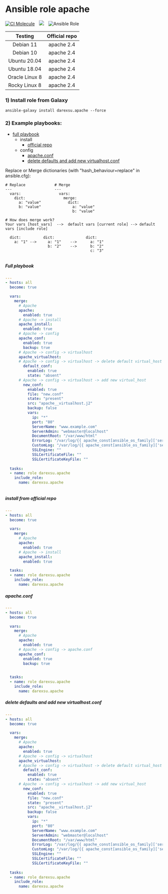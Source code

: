 # Ansible role apache
[![CI Molecule](https://github.com/darexsu/ansible-role-apache/actions/workflows/ci.yml/badge.svg)](https://github.com/darexsu/ansible-role-apache/actions/workflows/ci.yml)&emsp;![](https://img.shields.io/static/v1?label=idempotence&message=ok&color=success)&emsp;![Ansible Role](https://img.shields.io/ansible/role/d/58260?color=blue&label=downloads)

|  Testing         |  Official repo     |
| :--------------: | :----------------: |
| Debian 11        |  apache  2.4       |
| Debian 10        |  apache  2.4       |
| Ubuntu 20.04     |  apache  2.4       |
| Ubuntu 18.04     |  apache  2.4       |
| Oracle Linux 8   |  apache  2.4       |
| Rocky Linux 8    |  apache  2.4       |

### 1) Install role from Galaxy
```
ansible-galaxy install darexsu.apache --force
```

### 2) Example playbooks:
  
  - [full playbook](#full-playbook)  
    - install
      - [official repo](#install-from-official-repo)
    - config
      - [apache.conf](#apacheconf)
      - [delete defaults and add new virtualhost.conf](#delete-defaults-and-add-new-virtualhostconf)

Replace or Merge dictionaries (with "hash_behaviour=replace" in ansible.cfg):
```
# Replace             # Merge
---                   ---
  vars:                 vars:
    dict:                 merge:
      a: "value"            dict: 
      b: "value"              a: "value" 
                              b: "value"

# How does merge work?
Your vars [host_vars]  -->  default vars [current role] --> default vars [include role]
  
  dict:          dict:              dict:
    a: "1" -->     a: "1"    -->      a: "1"
                   b: "2"    -->      b: "2"
                                      c: "3"
    
```
##### Full playbook
```yaml
---
- hosts: all
  become: true

  vars:
    merge:
      # Apache
      apache:
        enabled: true
      # Apache -> install
      apache_install:
        enabled: true
      # Apache -> config
      apache_conf:
        enabled: true
        backup: true
      # Apache -> config -> virtualhost
      apache_virtualhost:
      # Apache -> config -> virtualhost -> delete default virtual_host
        default_conf:
          enabled: true
          state: "absent"
      # Apache -> config -> virtualhost -> add new virtual_host
        new_conf:
          enabled: true    
          file: "new.conf"
          state: "present"
          src: "apache__virtualhost.j2"
          backup: false
          vars:
            ip: "*"
            port: "80"
            ServerName: "www.example.com"
            ServerAdmin: "webmaster@localhost"
            DocumentRoot: "/var/www/html"
            ErrorLog: "/var/log/{{ apache_const[ansible_os_family]['service_name'] }}/error.log"
            CustomLog: "/var/log/{{ apache_const[ansible_os_family]['service_name'] }}/access.log combined"
            SSLEngine: ""
            SSLCertificateFile: ""
            SSLCertificateKeyFile: ""
  
  tasks:
  - name: role darexsu.apache
    include_role: 
      name: darexsu.apache
    
```
##### install from official repo
```yaml
---
- hosts: all
  become: true

  vars:
    merge:
      # Apache
      apache:
        enabled: true
      # Apache -> install
      apache_install:
        enabled: true

  tasks:
  - name: role darexsu.apache
    include_role: 
      name: darexsu.apache

```
##### apache.conf
```yaml
---
- hosts: all
  become: true

  vars:
    merge:
      # Apache
      apache:
        enabled: true
      # Apache -> config -> apache.conf
      apache_conf:
        enabled: true
        backup: true

  
  tasks:
  - name: role darexsu.apache
    include_role: 
      name: darexsu.apache

```
##### delete defaults and add new virtualhost.conf
```yaml
---
- hosts: all
  become: true

  vars:
    merge:
      # Apache
      apache:
        enabled: true
      # Apache -> config -> virtualhost
      apache_virtualhost:
      # Apache -> config -> virtualhost -> delete default virtual_host
        default_conf:
          enabled: true
          state: "absent"
      # Apache -> config -> virtualhost -> add new virtual_host
        new_conf:
          enabled: true    
          file: "new.conf"
          state: "present"
          src: "apache__virtualhost.j2"
          backup: false
          vars:
            ip: "*"
            port: "80"
            ServerName: "www.example.com"
            ServerAdmin: "webmaster@localhost"
            DocumentRoot: "/var/www/html"
            ErrorLog: "/var/log/{{ apache_const[ansible_os_family]['service_name'] }}/error.log"
            CustomLog: "/var/log/{{ apache_const[ansible_os_family]['service_name'] }}/access.log combined"
            SSLEngine: ""
            SSLCertificateFile: ""
            SSLCertificateKeyFile: ""
              
  tasks:
  - name: role darexsu.apache
    include_role: 
      name: darexsu.apache
```